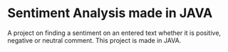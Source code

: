 # Sentiment Analysis made in JAVA 

A project on finding a sentiment on an entered text whether it is positive, negative or neutral comment. This project is made in JAVA.
